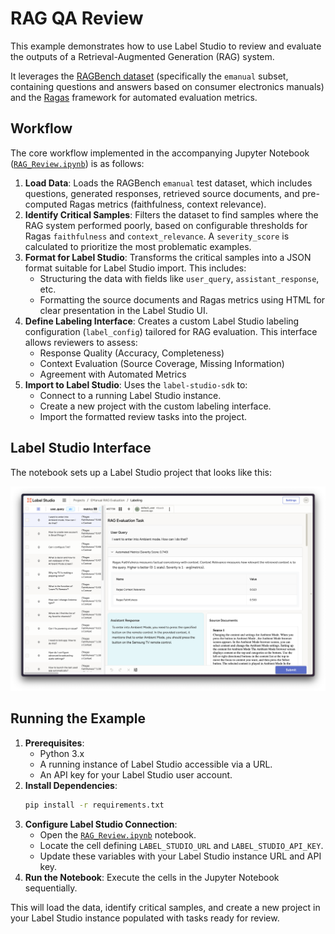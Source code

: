 # RAG QA Review

This example demonstrates how to use Label Studio to review and evaluate the outputs of a Retrieval-Augmented Generation (RAG) system.

It leverages the [RAGBench dataset](https://huggingface.co/datasets/rungalileo/ragbench) (specifically the `emanual` subset, containing questions and answers based on consumer electronics manuals) and the [Ragas](https://github.com/explodinggradients/ragas) framework for automated evaluation metrics.

## Workflow

The core workflow implemented in the accompanying Jupyter Notebook ([`RAG_Review.ipynb`](./RAG_QA_Review.ipynb)) is as follows:

1.  **Load Data**: Loads the RAGBench `emanual` test dataset, which includes questions, generated responses, retrieved source documents, and pre-computed Ragas metrics (faithfulness, context relevance).
2.  **Identify Critical Samples**: Filters the dataset to find samples where the RAG system performed poorly, based on configurable thresholds for Ragas `faithfulness` and `context_relevance`.
A `severity_score` is calculated to prioritize the most problematic examples.
3.  **Format for Label Studio**: Transforms the critical samples into a JSON format suitable for Label Studio import. This includes:
    *   Structuring the data with fields like `user_query`, `assistant_response`, etc.
    *   Formatting the source documents and Ragas metrics using HTML for clear presentation in the Label Studio UI.
4.  **Define Labeling Interface**: Creates a custom Label Studio labeling configuration (`label_config`) tailored for RAG evaluation. This interface allows reviewers to assess:
    *   Response Quality (Accuracy, Completeness)
    *   Context Evaluation (Source Coverage, Missing Information)
    *   Agreement with Automated Metrics
5.  **Import to Label Studio**: Uses the `label-studio-sdk` to:
    *   Connect to a running Label Studio instance.
    *   Create a new project with the custom labeling interface.
    *   Import the formatted review tasks into the project.

## Label Studio Interface

The notebook sets up a Label Studio project that looks like this:

![Label Studio RAG Review Interface](./images/rag_review.png)

## Running the Example

1.  **Prerequisites**:
    *   Python 3.x
    *   A running instance of Label Studio accessible via a URL.
    *   An API key for your Label Studio user account.
2.  **Install Dependencies**:
    ```bash
    pip install -r requirements.txt
    ```
3.  **Configure Label Studio Connection**:
    *   Open the [`RAG_Review.ipynb`](./RAG_QA_Review.ipynb) notebook.
    *   Locate the cell defining `LABEL_STUDIO_URL` and `LABEL_STUDIO_API_KEY`.
    *   Update these variables with your Label Studio instance URL and API key.
4.  **Run the Notebook**: Execute the cells in the Jupyter Notebook sequentially.

This will load the data, identify critical samples, and create a new project in your Label Studio instance populated with tasks ready for review.
